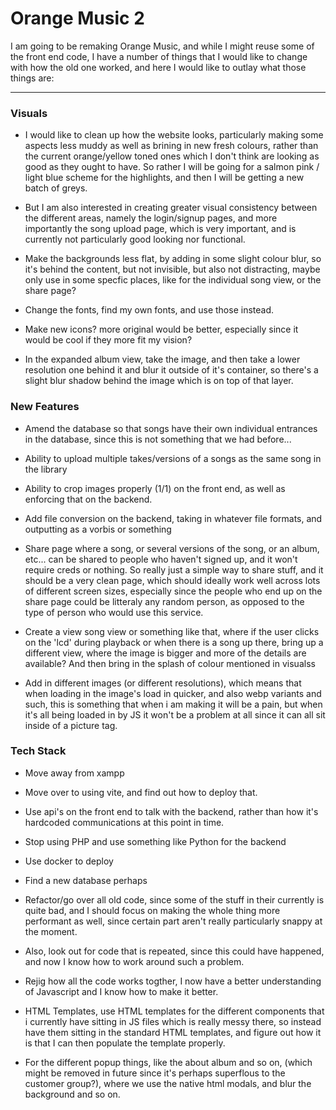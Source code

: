 # Orange Music 2
I am going to be remaking Orange Music, and while I might reuse some of the front end code, I have a number of things that I would like to change with how the old one worked, and here I would like to outlay what those things are:

<hr>

### Visuals
* I would like to clean up how the website looks, particularly making some aspects less muddy as well as brining in new fresh colours, rather than the current orange/yellow toned ones which I don't think are looking as good as they ought to have. So rather I will be going for a salmon pink / light blue scheme for the highlights, and then I will be getting a new batch of greys.

* But I am also interested in creating greater visual consistency between the different areas, namely the login/signup pages, and more importantly the song upload page, which is very important, and is currently not particularly good looking nor functional.

* Make the backgrounds less flat, by adding in some slight colour blur, so it's behind the content, but not invisible, but also not distracting, maybe only use in some specfic places, like for the individual song view, or the share page?

* Change the fonts, find my own fonts, and use those instead.

* Make new icons? more original would be better, especially since it would be cool if they more fit my vision?

* In the expanded album view, take the image, and then take a lower resolution one behind it and blur it outside of it's container, so there's a slight blur shadow behind the image which is on top of that layer.

### New Features
* Amend the database so that songs have their own individual entrances in the database, since this is not something that we had before...

* Ability to upload multiple takes/versions of a songs as the same song in the library

* Ability to crop images properly (1/1) on the front end, as well as enforcing that on the backend.

* Add file conversion on the backend, taking in whatever file formats, and outputting as a vorbis or something

* Share page where a song, or several versions of the song, or an album, etc... can be shared to people who haven't signed up, and it won't require creds or nothing. So really just a simple way to share stuff, and it should be a very clean page, which should ideally work well across lots of different screen sizes, especially since the people who end up on the share page could be litteraly any random person, as opposed to the type of person who would use this service.

* Create a view song view or something like that, where if the user clicks on the 'lcd' during playback or when there is a song up there, bring up a different view, where the image is bigger and more of the details are available? And then bring in the splash of colour mentioned in visualss

* Add in different images (or different resolutions), which means that when loading in the image's load in quicker, and also webp variants and such, this is something that when i am making it will be a pain, but when it's all being loaded in by JS it won't be a problem at all since it can all sit inside of a picture tag.

### Tech Stack
* Move away from xampp

* Move over to using vite, and find out how to deploy that.

* Use api's  on the front end to talk with the backend, rather than how it's hardcoded communications at this point in time.

* Stop using PHP and use something like Python for the backend

* Use docker to deploy

* Find a new database perhaps

* Refactor/go over all old code, since some of the stuff in their currently is quite bad, and I should focus on making the whole thing more performant as well, since certain part aren't really particularly snappy at the moment. 

* Also, look out for code that is repeated, since this could have happened, and now I know how to work around such a problem.

* Rejig how all the code works togther, I now have a better understanding of Javascript and I know how to make it better.

* HTML Templates, use HTML templates for the different components that i currently have sitting in JS files which is really messy there, so instead have them sitting in the standard HTML templates, and figure out how it is that I can then populate the template properly.

* For the different popup things, like the about album and so on, (which might be removed in future since it's perhaps superflous to the customer group?), where we use the native html modals, and blur the background and so on.




